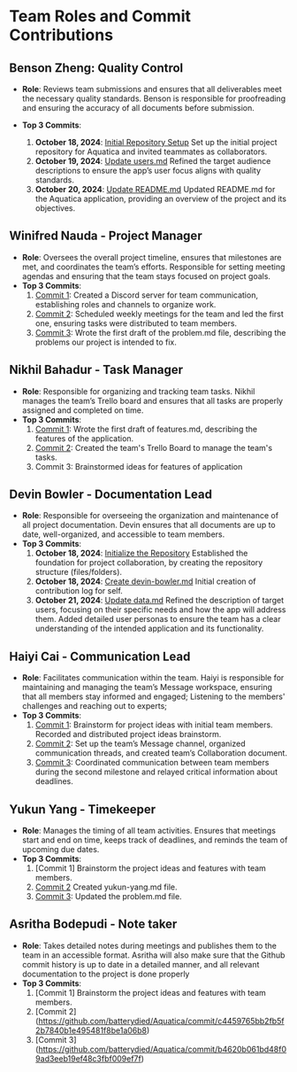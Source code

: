 # Team Roles and Commit Contributions

## Benson Zheng: Quality Control
- **Role**: Reviews team submissions and ensures that all deliverables meet the necessary quality standards. Benson is responsible for proofreading and ensuring the accuracy of all documents before submission.

- **Top 3 Commits**:
   1. **October 18, 2024**: [Initial Repository Setup](https://github.com/batterydied/Aquatica/commit/48e9c9e28af274d026659d49c735a3daf2118f46) Set up the initial project repository for Aquatica and invited teammates as collaborators.
   2. **October 19, 2024**: [Update users.md](https://github.com/batterydied/Aquatica/commit/b148286321d5930a7b7c9348db42249470693653) Refined the target audience descriptions to ensure the app’s user focus aligns with quality standards.
   3. **October 20, 2024**: [Update README.md](https://github.com/batterydied/Aquatica/commit/a0beebac2a1c6827ff828c367b9a443465c3f5df) Updated README.md for the Aquatica application, providing an overview of the project and its objectives.

## Winifred Nauda - Project Manager
- **Role**: Oversees the overall project timeline, ensures that milestones are met, and coordinates the team’s efforts. Responsible for setting meeting agendas and ensuring that the team stays focused on project goals.
- **Top 3 Commits**:
   1. [Commit 1](https://github.com/batterydied/Aquatica/commit/8cc270648709af6fb552ffd07330b3081728caab): Created a Discord server for team communication, establishing roles and channels to organize work.
   2. [Commit 2](https://github.com/batterydied/Aquatica/commit/8cc270648709af6fb552ffd07330b3081728caab): Scheduled weekly meetings for the team and led the first one, ensuring tasks were distributed to team members.
   3. [Commit 3](https://github.com/batterydied/Aquatica/commit/4f251ab7196517a5618c6a3b8f075fec03dc97ed): Wrote the first draft of the problem.md file, describing the problems our project is intended to fix.

## Nikhil Bahadur - Task Manager
- **Role**:  Responsible for organizing and tracking team tasks. Nikhil manages the team’s Trello board and ensures that all tasks are properly assigned and completed on time.
- **Top 3 Commits**:
   1. [Commit 1](https://github.com/batterydied/Aquatica/commit/a2cd71bf688390092295ac06c2c9b90a4e0ed035): Wrote the first draft of features.md, describing the features of the application.
   2. [Commit 2](https://trello.com/invite/b/6712bc4a19cea8bb27ce71ad/ATTId8c66601bfac85e79e25b1577dee86d47F38ECCA/project-management): Created the team's Trello Board to manage the team's tasks.
   3. Commit 3: Brainstormed ideas for features of application
 
## Devin Bowler - Documentation Lead
- **Role**: Responsible for overseeing the organization and maintenance of all project documentation. Devin ensures that all documents are up to date, well-organized, and accessible to team members.
- **Top 3 Commits**:
   1. **October 18, 2024**: [Initialize the Repository](https://github.com/batterydied/Aquatica/commit/e591d4f74208afed247aa3a0a6123fcda9313598) Established the foundation for project collaboration, by creating the repository structure (files/folders).
   2. **October 18, 2024**: [Create devin-bowler.md](https://github.com/batterydied/Aquatica/commit/1d0e3a3434ed1932d9cb45c440eb1c1e8732962c) Initial creation of contribution log for self.
   3. **October 21, 2024**: [Update data.md](https://github.com/batterydied/Aquatica/compare/913e87a88901a5289041e08ec2847c4fdef5c66b...c6b2439a2e77fda953a336aa9facd8969e711f17) Refined the description of target users, focusing on their specific needs and how the app will address them. Added detailed user personas to ensure the team has a clear understanding of the intended application and its functionality.

## Haiyi Cai - Communication Lead
- **Role**: Facilitates communication within the team. Haiyi is responsible for maintaining and managing the team’s Message workspace, ensuring that all members stay informed and engaged; Listening to the members' challenges and reaching out to experts;
- **Top 3 Commits**:
  1. [Commit 1](https://github.com/batterydied/Aquatica/commit/b017b82f73ff77ceb859ee9930123520cc09baa4): Brainstorm for project ideas with initial team members. Recorded and distributed project ideas brainstorm.
  2. [Commit 2](https://github.com/batterydied/Aquatica/commit/e4cf472ee4a79a5381fc4cc4ba38639166b28007): Set up the team’s Message channel, organized communication threads, and created team’s Collaboration document.
  3. [Commit 3](https://github.com/batterydied/Aquatica/commit/051851e7df44f80f36d4ba6678309e6130483d2f): Coordinated communication between team members during the second milestone and relayed critical information about deadlines.

## Yukun Yang - Timekeeper
- **Role**: Manages the timing of all team activities. Ensures that meetings start and end on time, keeps track of deadlines, and reminds the team of upcoming due dates.
- **Top 3 Commits**:
  1. [Commit 1] Brainstorm the project ideas and features with team members.
  2. [Commit 2](https://github.com/batterydied/Aquatica/commit/5b38b306448e11840188f90ce8ffe7ac55322b3d) Created yukun-yang.md file.
  3. [Commit 3](https://github.com/batterydied/Aquatica/commit/1484d6c69ed920df8ba4a49561c4827b79db0c67): Updated the problem.md file.

## Asritha Bodepudi - Note taker 
- **Role**: Takes detailed notes during meetings and publishes them to the team in an accessible format. Asritha will also make sure that the Github commit history is up to date in a detailed manner, and all relevant documentation to the project is done properly
- **Top 3 Commits**: 
   1. [Commit 1] Brainstorm the project ideas and features with team members.
   2. [Commit 2] (https://github.com/batterydied/Aquatica/commit/c4459765bb2fb5f2b7840b1e495481f8be1a06b8)
   3. [Commit 3] (https://github.com/batterydied/Aquatica/commit/b4620b061bd48f09ad3eeb19ef48c3fbf009ef7f)